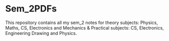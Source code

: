 # Sem_2PDFs
This repository contains all my sem_2 notes for theory subjects: Physics, Maths, CS, Electronics and Mechanics &amp; Practical subjects: CS, Electronics, Engineering Drawing and Physics.
